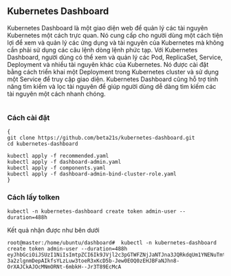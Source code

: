 ## Kubernetes Dashboard

Kubernetes Dashboard là một giao diện web để quản lý các tài nguyên Kubernetes một cách trực quan. Nó cung cấp cho người dùng một cách tiện lợi để xem và quản lý các ứng dụng và tài nguyên của Kubernetes mà không cần phải sử dụng các câu lệnh dòng lệnh phức tạp. Với Kubernetes Dashboard, người dùng có thể xem và quản lý các Pod, ReplicaSet, Service, Deployment và nhiều tài nguyên khác của Kubernetes. Nó được cài đặt bằng cách triển khai một Deployment trong Kubernetes cluster và sử dụng một Service để truy cập giao diện. Kubernetes Dashboard cũng hỗ trợ tính năng tìm kiếm và lọc tài nguyên để giúp người dùng dễ dàng tìm kiếm các tài nguyên một cách nhanh chóng.

<figure><img src="https://i.imgur.com/oPHagei.png" alt=""><figcaption></figcaption></figure>

### Cách cài đặt

```
{
git clone https://github.com/beta21s/kubernetes-dashboard.git
cd kubernetes-dashboard

kubectl apply -f recommended.yaml
kubectl apply -f dashboard-admin.yaml
kubectl apply -f components.yaml
kubectl apply -f dashboard-admin-bind-cluster-role.yaml
}
```

### Cách lấy tolken

``` 
kubectl -n kubernetes-dashboard create token admin-user --duration=488h
```

Kết quả nhận được như bên dưới
```
root@master:/home/ubuntu/dashboard#  kubectl -n kubernetes-dashboard create token admin-user --duration=488h
eyJhbGciOiJSUzI1NiIsImtpZCI6Ik9JVjl2c3pGTWFZNjJaNTJna3JQRkdqUm1YNENuTmtJcjNkN1RRMVhnQmMifQ.eyJhdWQiOlsiaHR0cHM6Ly9rdWJlcm5ldGVzLmRlZmF1bHQuc3ZjLmNsdXN0ZXIubG9jYWwiXSwiZXhwIjoxNjc5ODc3OTM5LCJpYXQiOjE2NzgxMjExMzksImlzcyI6Imh0dHBzOi8va3ViZXJuZXRlcy5kZWZhdWx0LnN2Yy5jbHVzdGVyLmxvY2FsIiwia3ViZXJuZXRlcy5pbyI6eyJuYW1lc3BhY2UiOiJrdWJlcm5ldGVzLWRhc2hib2FyZCIsInNlcnZpY2VhY2NvdW50Ijp7Im5hbWUiOiJhZG1pbi11c2VyIiwidWlkIjoiNmEyNjQ5ODItOTk1Mi00OTdmLTg4NDMtYTBlYzg1Y2RjNmFjIn19LCJuYmYiOjE2NzgxMjExMzksInN1YiI6InN5c3RlbTpzZXJ2aWNlYWNjb3VudDprdWJlcm5ldGVzLWRhc2hib2FyZDphZG1pbi11c2VyIn0.U0bcDvB4Z0GugF7VFWrOUvF6t9UxkxoJbXhTQwxxtGNWvBvpv7etuCu8VO_uWTwLqy8vlLo2kD4qHN0AsVfnxAJ6Pwkg32g78w9SEj5Te3AihrDdOlg__L7FWDTOUgSBbxVZwa786ZXDlVNV5JwjdxibxKOWCibYD6wdhnVKujy8w400Kv75uJ6xTed6Xf1SWbdmXn9jH7gryWwYruOWM0xcPqTIBn7tmSkbUOmM_eQyjc8SZbEMAAHQ-3a2zlgnmDepAIkfsYLzLuw3toeR3xKcD5b-Jew0EOQ0zEHJBFaNJhn8-OrXAJCkAJOcMNmORNt-6mbkH--Jr3T89EcMcA
```

<figure><img src="https://i.imgur.com/5YEmj5F.png" alt=""><figcaption></figcaption></figure>

